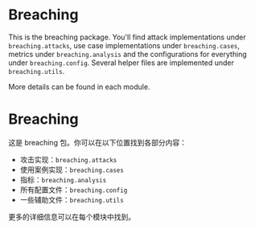 # Breaching

This is the breaching package. You'll find attack implementations under `breaching.attacks`, use case implementations under `breaching.cases`, metrics under `breaching.analysis` and the configurations for everything under `breaching.config`. Several helper files are implemented under `breaching.utils`.

More details can be found in each module.

# Breaching

这是 breaching 包。你可以在以下位置找到各部分内容：

- 攻击实现：`breaching.attacks`
- 使用案例实现：`breaching.cases`
- 指标：`breaching.analysis`
- 所有配置文件：`breaching.config`
- 一些辅助文件：`breaching.utils`

更多的详细信息可以在每个模块中找到。